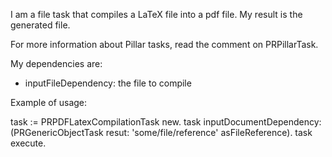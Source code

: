 I am a file task that compiles a LaTeX file into a  pdf file. My result is the generated file.

For more information about Pillar tasks, read the comment on PRPillarTask.

My dependencies are:

 - inputFileDependency: the file to compile

Example of usage:

task := PRPDFLatexCompilationTask new.
task inputDocumentDependency: (PRGenericObjectTask resut: 'some/file/reference' asFileReference).
task execute.